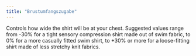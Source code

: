 ```yaml
---
title: "Brustumfangszugabe"
---
```


Controls how wide the shirt will be at your chest. Suggested values range from -30% for a tight sensory compression shirt made out of swim fabric, to 0% for a more casually fitted swim shirt, to +30% or more for a loose-fitting shirt made of less stretchy knit fabrics.

